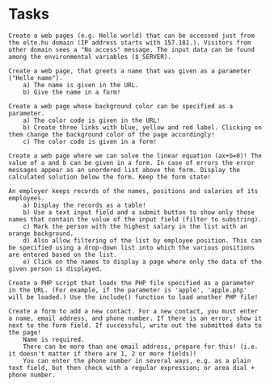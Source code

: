# Tasks

    Create a web pages (e.g. Hello world) that can be accessed just from the elte.hu domain (IP address starts with 157.181.). Visitors from other domain sees a "No access" message. The input data can be found among the environmental variables ($_SERVER).

    Create a web page, that greets a name that was given as a parameter ("Hello name").
        a) The name is given in the URL.
        b) Give the name in a form!

    Create a web page whose background color can be specified as a parameter.
        a) The color code is given in the URL!
        b) Create three links with blue, yellow and red label. Clicking on them change the background color of the page accordingly!
        c) The color code is given in a form!

    Create a web page where we can solve the linear equation (ax+b=0)! The value of a and b can be given in a form. In case of errors the error messages appear as an unordered list above the form. Display the calculated solution below the form. Keep the form state!

    An employer keeps records of the names, positions and salaries of its employees.
        a) Display the records as a table!
        b) Use a text input field and a submit button to show only those names that contain the value of the input field (filter to substring).
        c) Mark the person with the highest salary in the list with an orange background.
        d) Also allow filtering of the list by employee position. This can be specified using a drop-down list into which the various positions are entered based on the list.
        e) Click on the names to display a page where only the data of the given person is displayed.

    Create a PHP script that loads the PHP file specified as a parameter in the URL. (For example, if the parameter is 'apple', 'apple.php' will be loaded.) Use the include() function to load another PHP file!

    Create a form to add a new contact. For a new contact, you must enter a name, email address, and phone number. If there is an error, show it next to the form field. If successful, write out the submitted data to the page!
        Name is required.
        There can be more than one email address, prepare for this! (i.e. it doesn't matter if there are 1, 2 or more fields)!
        You can enter the phone number in several ways, e.g. as a plain text field, but then check with a regular expression; or area dial + phone number.
